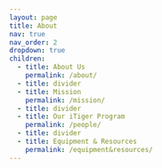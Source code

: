 ```yaml
---
layout: page
title: About
nav: true
nav_order: 2
dropdown: true
children:
  - title: About Us
    permalink: /about/
  - title: divider
  - title: Mission
    permalink: /mission/
  - title: divider
  - title: Our iTiger Program
    permalink: /people/
  - title: divider
  - title: Equipment & Resources
    permalink: /equipment&resources/
---
```

